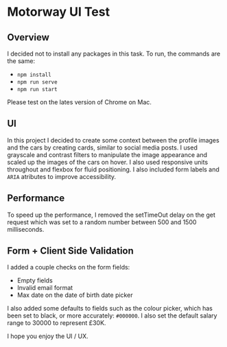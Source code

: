 # Motorway UI Test

## Overview
I decided not to install any packages in this task. To run, the commands are the same:

* `npm install`
* `npm run serve`
* `npm run start`

Please test on the lates version of Chrome on Mac.
  
## UI
In this project I decided to create some context between the profile images and the cars by creating cards, similar to social media posts. I used grayscale and contrast filters to manipulate the image appearance and scaled up the images of the cars on hover. I also used responsive units throughout and flexbox for fluid positioning. I also included form labels and `ARIA` atributes to improve accessibility. 

## Performance
To speed up the performance, I removed the setTimeOut delay on the get request which was set to a random number between 500 and 1500 milliseconds.

## Form + Client Side Validation
I added a couple checks on the form fields:

* Empty fields
* Invalid email format
* Max date on the date of birth date picker

I also added some defaults to fields such as the colour picker, which has been set to black, or more accurately: `#000000`. I also set the default salary range to 30000 to represent £30K.

I hope you enjoy the UI / UX.
